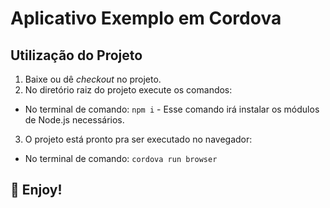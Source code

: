 # Aplicativo Exemplo em Cordova

## Utilização do Projeto

1. Baixe ou dê _checkout_ no projeto.
2. No diretório raiz do projeto execute os comandos:

- No terminal de comando: `npm i` - Esse comando irá instalar os módulos de Node.js necessários.

3. O projeto está pronto pra ser executado no navegador:

- No terminal de comando: `cordova run browser`

## 🚀 Enjoy!